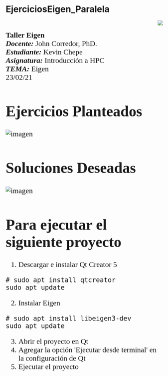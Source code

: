# EjerciciosEigen_Paralela

<div> 
<img src="https://res-5.cloudinary.com/crunchbase-production/image/upload/c_lpad,h_256,w_256,f_auto,q_auto:eco/v1455514364/pim02bzqvgz0hibsra41.png" align="right"><br><br><FONT FACE="times new roman" SIZE=5>
<b> Taller Eigen </b>
<br>
<i><b>Docente:</b></i> John Corredor, PhD.
<br>
<i><b>Estudiante:</b></i> Kevin Chepe
<br>
<i><b>Asignatura:</b></i> Introducción a HPC
<br>
<i><b>TEMA:</b></i> Eigen
<br>
23/02/21
<br>
</p>

# Ejercicios Planteados
  ![imagen](https://user-images.githubusercontent.com/79543099/186307070-3d4fe743-9871-4b79-863d-d76b6986595f.png)
# Soluciones Deseadas
  ![imagen](https://user-images.githubusercontent.com/79543099/186307301-45cf9428-1117-41f6-8cbe-2cadcbeb1b70.png)
# Para ejecutar el siguiente proyecto


1. Descargar e instalar Qt Creator 5
```
# sudo apt install qtcreator
sudo apt update
```
2. Instalar Eigen
```
# sudo apt install libeigen3-dev
sudo apt update
```
3. Abrir el proyecto en Qt
4. Agregar la opción 'Ejecutar desde terminal' en la configuración de Qt
5. Ejecutar el proyecto

